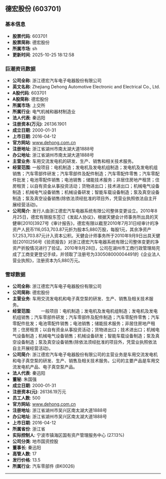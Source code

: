 ## 德宏股份 (603701)

### 基本信息

- **股票代码**: 603701
- **股票简称**: 德宏股份
- **所属市场**: sh
- **更新时间**: 2025-10-25 18:12:58

### 巨潮资讯数据

- **公司全称**: 浙江德宏汽车电子电器股份有限公司
- **英文名称**: Zhejiang Dehong Automotive Electronic and Electrical Co., Ltd.
- **A股代码**: 603701
- **A股简称**: 德宏股份
- **所属市场**: 上交所
- **所属行业**: 电气机械和器材制造业
- **法人代表**: 秦迅阳
- **注册资本(万元)**: 26136.1901
- **成立日期**: 2000-01-31
- **上市日期**: 2016-04-12
- **官方网站**: www.dehong.com.cn
- **注册地址**: 浙江省湖州市南太湖大道1888号
- **办公地址**: 浙江省湖州市南太湖大道1888号
- **主营业务**: 车用交流发电机的研发、生产、销售和相关技术服务。
- **经营范围**: 一般项目：电机制造；发电机及发电机组制造；发电机及发电机组销售；汽车零部件研发；汽车零部件及配件制造；汽车零配件零售；汽车零配件批发；电池零配件销售；电池销售；储能技术服务；非居住房地产租赁；住房租赁；以自有资金从事投资活动；货物进出口；技术进出口；机械电气设备制造；机械电气设备销售；机械设备研发；智能车载设备制造；泵及真空设备制造；泵及真空设备销售(除依法须经批准的项目外，凭营业执照依法自主开展经营活动)。
- **公司简介**: 发行人由浙江德宏汽车电器系统有限公司整体变更设立。2010年8月25日，德宏有限股东签订《发起人协议》，根据天健会计师事务所出具的天健审[2010]3927号《审计报告》，德宏有限以截至2010年7月31日经审计的净资产人民币116,053,703.87元折为股本5,880万股，每股1元，其余净资产57,253,703.87元计入资本公积。天健会计师事务所于2010年9月9日出具天健验[2010]256号《验资报告》对浙江德宏汽车电器系统有限公司整体变更的净资产折股情况进行了验证。2010年9月28日，公司在湖州市工商行政管理局完成了工商变更登记手续，并领取了注册号为330508000004491的《企业法人营业执照》，注册资本为5,880万元。

### 雪球数据

- **公司全称**: 浙江德宏汽车电子电器股份有限公司
- **公司简称**: 德宏股份
- **主营业务**: 车用交流发电机和电子真空泵的研发、生产、销售及相关技术服务。
- **经营范围**: 　　一般项目：电机制造；发电机及发电机组制造；发电机及发电机组销售；汽车零部件研发；汽车零部件及配件制造；汽车零配件零售；汽车零配件批发；电池零配件销售；电池销售；储能技术服务；非居住房地产租赁；住房租赁；以自有资金从事投资活动；货物进出口；技术进出口；机械电气设备制造；机械电气设备销售；机械设备研发；智能车载设备制造；泵及真空设备制造；泵及真空设备销售(除依法须经批准的项目外，凭营业执照依法自主开展经营活动)。
- **公司简介**: 浙江德宏汽车电子电器股份有限公司的主营业务是车用交流发电机和电子真空泵的研发、生产、销售及相关技术服务。公司的主要产品是车用交流发电机产品、电子真空泵产品。
- **法人代表**: 秦迅阳
- **董秘**: 朱国强
- **成立日期**: 2000-01-31
- **注册资本(元)**: 26136.19万元
- **员工人数**: 500
- **官方网站**: www.dehong.com.cn
- **注册地址**: 浙江省湖州市吴兴区南太湖大道1888号
- **办公地址**: 浙江省湖州市吴兴区南太湖大道1888号
- **上市日期**: 2016-04-12
- **所属省份**: 浙江省
- **实际控制人**: 宁波市镇海区国有资产管理服务中心 (27.13%)
- **公司分类**: 地市国资控股
- **董事长**: 秦迅阳
- **高管人数**: 17
- **发行价格**: 13.5
- **所属行业**: 汽车零部件 (BK0026)

---